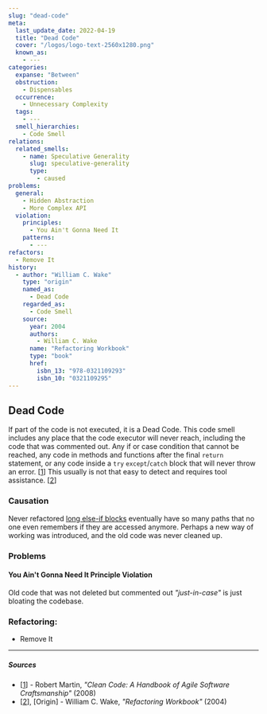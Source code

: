 ```yaml
---
slug: "dead-code"
meta:
  last_update_date: 2022-04-19
  title: "Dead Code"
  cover: "/logos/logo-text-2560x1280.png"
  known_as:
    - ---
categories:
  expanse: "Between"
  obstruction:
    - Dispensables
  occurrence:
    - Unnecessary Complexity
  tags:
    - ---
  smell_hierarchies:
    - Code Smell
relations:
  related_smells:
    - name: Speculative Generality
      slug: speculative-generality
      type:
        - caused
problems:
  general:
    - Hidden Abstraction
    - More Complex API
  violation:
    principles:
      - You Ain't Gonna Need It
    patterns:
      - ---
refactors:
  - Remove It
history:
  - author: "William C. Wake"
    type: "origin"
    named_as:
      - Dead Code
    regarded_as:
      - Code Smell
    source:
      year: 2004
      authors:
        - William C. Wake
      name: "Refactoring Workbook"
      type: "book"
      href:
        isbn_13: "978-0321109293"
        isbn_10: "0321109295"
---
```


## Dead Code

If part of the code is not executed, it is a Dead Code. This code smell includes any place that the code executor will never reach, including the code that was commented out. Any if or case condition that cannot be reached, any code in methods and functions after the final `return` statement, or any code inside a `try` `except`/`catch` block that will never throw an error. [[1](#sources)] This usually is not that easy to detect and requires tool assistance. [[2](#sources)]

### Causation

Never refactored [long else-if blocks](./conditional-complexity.md) eventually have so many paths that no one even remembers if they are accessed anymore. Perhaps a new way of working was introduced, and the old code was never cleaned up.

### Problems

#### **You Ain't Gonna Need It Principle Violation**

Old code that was not deleted but commented out _"just-in-case"_ is just bloating the codebase.

### Refactoring:

- Remove It

---

##### Sources

- [[1](#sources)] - Robert Martin, _"Clean Code: A Handbook of Agile Software Craftsmanship"_ (2008)
- [[2](#sources)], [Origin] - William C. Wake, _"Refactoring Workbook"_ (2004)
